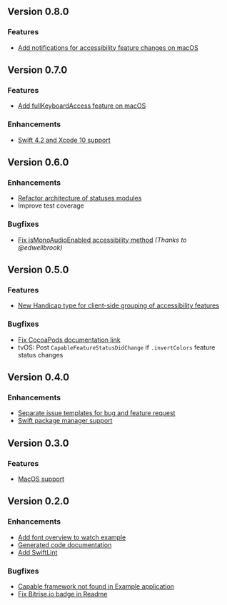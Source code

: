 ## Version 0.8.0

### Features
* [Add notifications for accessibility feature changes on macOS](https://github.com/chrs1885/Capable/issues/31)

## Version 0.7.0

### Features
* [Add fullKeyboardAccess feature on macOS](https://github.com/chrs1885/Capable/issues/26)

### Enhancements
* [Swift 4.2 and Xcode 10 support](https://github.com/chrs1885/Capable/pull/28)

## Version 0.6.0

### Enhancements
* [Refactor architecture of statuses modules](https://github.com/chrs1885/Capable/pull/25)
* Improve test coverage

### Bugfixes
* [Fix isMonoAudioEnabled accessibility method](https://github.com/chrs1885/Capable/pull/24) *(Thanks to @edwellbrook)*

## Version 0.5.0

### Features
* [New Handicap type for client-side grouping of accessibility features](https://github.com/chrs1885/Capable/issues/21)

### Bugfixes
* [Fix CocoaPods documentation link](https://github.com/chrs1885/Capable/issues/22)
* tvOS: Post `CapableFeatureStatusDidChange` if `.invertColors` feature status changes

## Version 0.4.0

### Enhancements
* [Separate issue templates for bug and feature request](https://github.com/chrs1885/Capable/issues/18)
* [Swift package manager support](https://github.com/chrs1885/Capable/issues/12)

## Version 0.3.0

### Features
* [MacOS support](https://github.com/chrs1885/Capable/issues/1)

## Version 0.2.0

### Enhancements
* [Add font overview to watch example](https://github.com/chrs1885/Capable/issues/7)
* [Generated code documentation](https://github.com/chrs1885/Capable/issues/10)
* [Add SwiftLint](https://github.com/chrs1885/Capable/issues/8)

### Bugfixes
* [Capable framework not found in Example application](https://github.com/chrs1885/Capable/issues/4)
* [Fix Bitrise.io badge in Readme](https://github.com/chrs1885/Capable/issues/5)